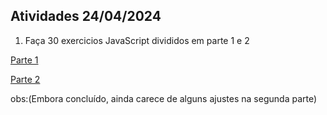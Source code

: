 
## Atividades 24/04/2024

1. Faça 30 exercicios JavaScript divididos em parte 1 e 2  

[Parte 1](https://github.com/ThiagooSG/FullStack_RPV/tree/main/FullStack_RPV/back_end/Atividades_24042024/Parte1)

[Parte 2](https://github.com/ThiagooSG/FullStack_RPV/tree/main/FullStack_RPV/back_end/Atividades_24042024/Parte2)

obs:(Embora concluído, ainda carece de alguns ajustes na segunda parte)  

